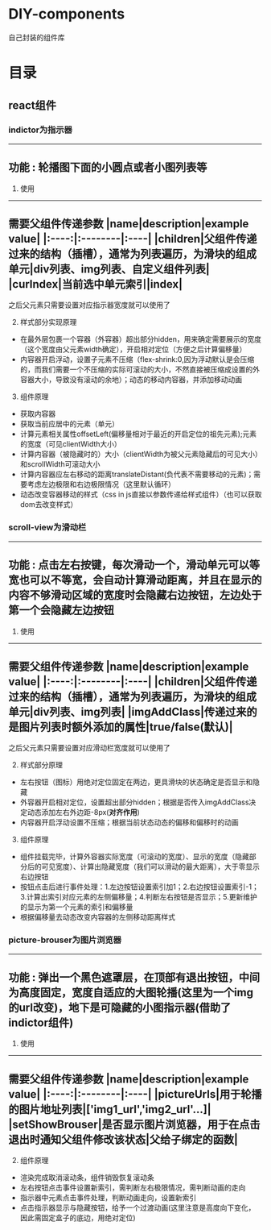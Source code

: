 # DIY-components
自己封装的组件库

# 目录
## react组件
### indictor为指示器

--------
功能
:    轮播图下面的小圆点或者小图列表等
---------
1. 使用
------------------
需要父组件传递参数
|name|description|example value|
|:----:|:--------|:----|
|children|父组件传递过来的结构（插槽），通常为列表遍历，为滑块的组成单元|div列表、img列表、自定义组件列表|
|curIndex|当前选中单元索引|index|
--------------------
之后父元素只需要设置对应指示器宽度就可以使用了

2. 样式部分实现原理
+ 在最外层包裹一个容器（外容器）超出部分hidden，用来确定需要展示的宽度（这个宽度由父元素width确定），开启相对定位（方便之后计算偏移量）
+ 内容器开启浮动，设置子元素不压缩（flex-shrink:0,因为浮动默认是会压缩的，而我们需要一个不压缩的实际可滚动的大小，不然直接被压缩成设置的外容器大小，导致没有滚动的余地）；动态的移动内容器，并添加移动动画

3. 组件原理
+ 获取内容器
+ 获取当前应居中的元素（单元）
+ 计算元素相关属性offsetLeft(偏移量相对于最近的开启定位的祖先元素);元素的宽度（可见clientWidth大小）
+ 计算内容器（被隐藏时的）大小（clientWidth为被父元素隐藏后的可见大小）和scrollWidth可滚动大小
+ 计算内容器应左右移动的距离translateDistant(负代表不需要移动的元素)；需要考虑左边极限和右边极限情况（这里默认循环）
+ 动态改变容器移动的样式（css in js直接以参数传递给样式组件）（也可以获取dom去改变样式）


### scroll-view为滑动栏
--------
功能
:    点击左右按键，每次滑动一个，滑动单元可以等宽也可以不等宽，会自动计算滑动距离，并且在显示的内容不够滑动区域的宽度时会隐藏右边按钮，左边处于第一个会隐藏左边按钮
---------
1. 使用
------------------
需要父组件传递参数
|name|description|example value|
|:----:|:--------|:----|
|children|父组件传递过来的结构（插槽），通常为列表遍历，为滑块的组成单元|div列表、img列表|
|imgAddClass|传递过来的是图片列表时额外添加的属性|true/false(默认)|
------------------
之后父元素只需要设置对应滑动栏宽度就可以使用了

2. 样式部分原理
+ 左右按钮（图标）用绝对定位固定在两边，更具滑块的状态确定是否显示和隐藏
+ 外容器开启相对定位，设置超出部分hidden；根据是否传入imgAddClass决定动态添加左右外边距-8px(**对齐作用**)
+ 内容器开启浮动设置不压缩；根据当前状态动态的偏移和偏移时的动画

3. 组件原理
+ 组件挂载完毕，计算外容器实际宽度（可滚动的宽度）、显示的宽度（隐藏部分后的可见宽度）、计算出隐藏宽度（我们可以滑动的最大距离），大于零显示右边按钮
+ 按钮点击后进行事件处理：1.左边按钮设置索引加1；2.右边按钮设置索引-1；3.计算出索引对应元素的左侧偏移量；4.判断左右按钮是否显示；5.更新维护的显示为第一个元素的索引和偏移量
+ 根据偏移量去动态改变内容器的左侧移动距离样式



### picture-brouser为图片浏览器
--------
功能
:    弹出一个黑色遮罩层，在顶部有退出按钮，中间为高度固定，宽度自适应的大图轮播(这里为一个img的url改变)，地下是可隐藏的小图指示器(借助了indictor组件)
---------
1. 使用
------------------
需要父组件传递参数
|name|description|example value|
|:----:|:--------|:----|
|pictureUrls|用于轮播的图片地址列表|['img1_url','img2_url'...]|
|setShowBrouser|是否显示图片浏览器，用于在点击退出时通知父组件修改该状态|父给子绑定的函数|
------------------

2. 组件原理
+ 渲染完成取消滚动条，组件销毁恢复滚动条
+ 左右按钮点击事件设置新索引，需判断左右极限情况，需判断动画的走向
+ 指示器中元素点击事件处理，判断动画走向，设置新索引
+ 点击指示器显示与隐藏按钮，给予一个过渡动画(这里注意是高度向下变化，因此需固定盒子的底边，用绝对定位)